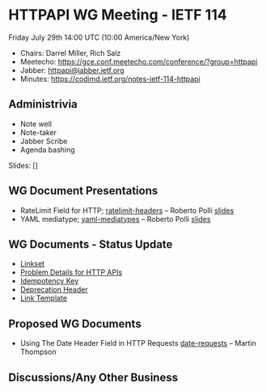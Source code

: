 # HTTPAPI WG Meeting - IETF 114

Friday July 29th 14:00 UTC  (10:00 America/New York)

* Chairs: Darrel Miller, Rich Salz
* Meetecho: https://gce.conf.meetecho.com/conference/?group=httpapi
* Jabber: httpapi@jabber.ietf.org
* Minutes: https://codimd.ietf.org/notes-ietf-114-httpapi

## Administrivia

- Note well
- Note-taker
- Jabber Scribe
- Agenda bashing

Slides: []

## WG Document Presentations

- RateLimit Field for HTTP; [ratelimit-headers](https://datatracker.ietf.org/doc/draft-ietf-httpapi-ratelimit-headers/) – Roberto Polli
  [slides](2022-07-ietf114-httpapi-ratelimit.pdf)
- YAML mediatype; [yaml-mediatypes](https://ietf-wg-httpapi.github.io/mediatypes/draft-ietf-httpapi-yaml-mediatypes.html) – Roberto Polli
  [slides](2022-07-ietf114-httpapi-mediatype.pdf)

## WG Documents - Status Update

- [Linkset](https://datatracker.ietf.org/doc/draft-ietf-httpapi-linkset/) 
- [Problem Details for HTTP APIs](https://datatracker.ietf.org/doc/draft-ietf-httpapi-rfc7807bis/)
- [Idempotency Key](https://datatracker.ietf.org/doc/draft-ietf-httpapi-idempotency-key-header/) 
- [Deprecation Header](https://datatracker.ietf.org/doc/html/draft-ietf-httpapi-deprecation-header)
- [Link Template](https://datatracker.ietf.org/doc/html/draft-nottingham-link-template-03) 

## Proposed WG Documents
- Using The Date Header Field in HTTP Requests [date-requests](https://datatracker.ietf.org/doc/html/draft-thomson-httpapi-date-requests) – Martin Thompson

## Discussions/Any Other Business

